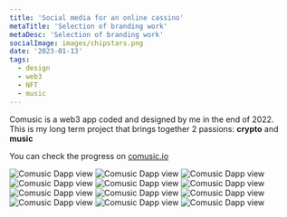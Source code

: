 ```yaml
---
title: 'Social media for an online cassino' 
metaTitle: 'Selection of branding work'
metaDesc: 'Selection of branding work'
socialImage: images/chipstars.png
date: '2023-01-13'
tags:
  - design
  - web3
  - NFT
  - music
---
```


Comusic is a web3 app coded and designed by me in the end of 2022.  
This is my long term project that brings together 2 passions: **crypto** and **music**

You can check the progress on [comusic.io](http://www.comusic.io)

![Comusic Dapp view](/images/socialmedia/chipstars/Chips.png)
![Comusic Dapp view](/images/socialmedia/chipstars/ChipStars2.png)
![Comusic Dapp view](/images/socialmedia/chipstars/Chips2.png)
![Comusic Dapp view](/images/socialmedia/chipstars/GoldFarm.png)
![Comusic Dapp view](/images/socialmedia/chipstars/EBOX.png)
![Comusic Dapp view](/images/socialmedia/chipstars/hogl.png)
![Comusic Dapp view](/images/socialmedia/chipstars/save1.png)
![Comusic Dapp view](/images/socialmedia/chipstars/Shark1.png)
![Comusic Dapp view](/images/socialmedia/chipstars/csp.png)
![Comusic Dapp view](/images/socialmedia/chipstars/Howto1.png)
![Comusic Dapp view](/images/socialmedia/chipstars/Howto2.png)
![Comusic Dapp view](/images/socialmedia/chipstars/Howto3.png)




